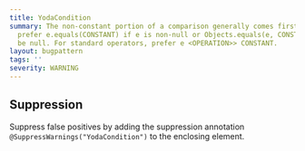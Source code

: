 ```yaml
---
title: YodaCondition
summary: The non-constant portion of a comparison generally comes first. For equality,
  prefer e.equals(CONSTANT) if e is non-null or Objects.equals(e, CONSTANT) if e may
  be null. For standard operators, prefer e <OPERATION>> CONSTANT.
layout: bugpattern
tags: ''
severity: WARNING
---
```


<!--
*** AUTO-GENERATED, DO NOT MODIFY ***
To make changes, edit the @BugPattern annotation or the explanation in docs/bugpattern.
-->



## Suppression
Suppress false positives by adding the suppression annotation `@SuppressWarnings("YodaCondition")` to the enclosing element.
